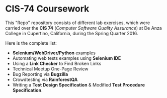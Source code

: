 # CIS-74 Coursework

This "Repo" repository consists of different lab exercises, which were carried over the  **CIS 74**   (*Computer Software Quality Assurance*) at De Anza College in Cupertino,
California, during the Spring Quarter 2016.

Here is the complete list:
  - **Selenium/WebDriver/Python** examples 
  -  Automating web tests examples using **Selenium IDE**
  -  Using a **Link Checker** to Find Broken Links
  -  Technical Meetup One-Page Review
  -  Bug Reporting via **Bugzilla**
  -  Crowdtesting via **RainforestQA**
  -  Writing a **Test Design Specification** & Modified **Test Procedure Specification**.
